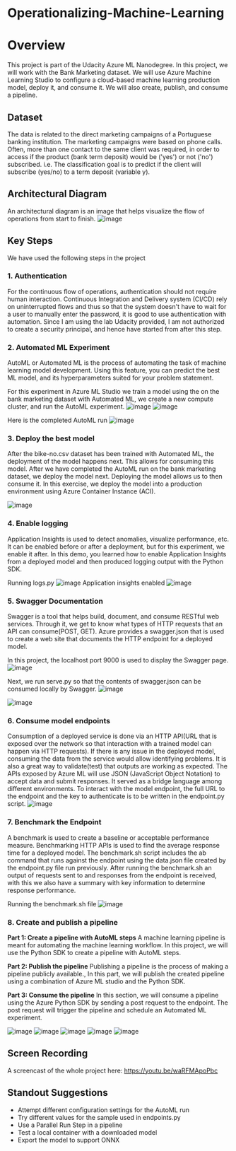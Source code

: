 # Operationalizing-Machine-Learning
# Overview
This project is part of the Udacity Azure ML Nanodegree.
In this project, we will work with the Bank Marketing dataset. We will use Azure Machine Learning Studio to configure a cloud-based machine learning production model, deploy it, and consume it. We will also create, publish, and consume a pipeline.

## Dataset
The data is related to the direct marketing campaigns of a Portuguese banking institution. The marketing campaigns were based on phone calls. Often, more than one contact to the same client was required, in order to access if the product (bank term deposit) would be ('yes') or not ('no') subscribed. i.e. The classification goal is to predict if the client will subscribe (yes/no) to a term deposit (variable y).

## Architectural Diagram
An architectural diagram is an image that helps visualize the flow of operations from start to finish.
![image](https://user-images.githubusercontent.com/59551550/106652856-0e1d7280-65bc-11eb-8508-3384857eee10.png)

## Key Steps
We have used the following steps in the project

### 1. Authentication
For the continuous flow of operations, authentication should not require human interaction. Continuous Integration and Delivery system (CI/CD) rely on uninterrupted flows and thus so that the system doesn't have to wait for a user to manually enter the password, it is good to use authentication with automation.
Since I am using the lab Udacity provided, I am not authorized to create a security principal, and hence have started from after this step.

### 2. Automated ML Experiment
AutoML or Automated ML is the process of automating the task of machine learning model development. Using this feature, you can predict the best ML model, and its hyperparameters suited for your problem statement.

For this experiment in Azure ML Studio we train a model using the on the bank marketing dataset with Automated ML, we create a new compute cluster, and run the AutoML experiment.
![image](https://user-images.githubusercontent.com/59551550/106788519-0ff83c00-6677-11eb-8c6c-67ecbeeccec9.png)
![image](https://user-images.githubusercontent.com/59551550/106787649-fc000a80-6675-11eb-9689-815e71811c10.png) 

Here is the completed AutoML run
![image](https://user-images.githubusercontent.com/59551550/106788891-9280fb80-6677-11eb-8ac2-e77233a71b65.png)

### 3. Deploy the best model
After the bike-no.csv dataset has been trained with Automated ML, the deployment of the model happens next. This allows for consuming this model.
After we have completed the AutoML run on the bank marketing dataset, we deploy the model next. Deploying the model allows us to then consume it. In this exercise, we deploy the model into a production environment using Azure Container Instance (ACI).

![image](https://user-images.githubusercontent.com/59551550/106789751-ac6f0e00-6678-11eb-97dd-9bdb52d030ed.png)

### 4. Enable logging
Application Insights is used to detect anomalies, visualize performance, etc. It can be enabled before or after a deployment, but for this experiment, we enable it after.
In this demo, you learned how to enable Application Insights from a deployed model and then produced logging output with the Python SDK.

Running logs.py
![image](https://user-images.githubusercontent.com/59551550/106789842-c7da1900-6678-11eb-937b-dd4ee0237774.png)
Application insights enabled
![image](https://user-images.githubusercontent.com/59551550/106789861-cc9ecd00-6678-11eb-93e0-e84323159465.png)

### 5. Swagger Documentation
Swagger is a tool that helps build, document, and consume RESTful web services. Through it, we get to know what types of HTTP requests that an API can consume(POST, GET).
Azure provides a swagger.json that is used to create a web site that documents the HTTP endpoint for a deployed model. 

In this project, the localhost port 9000 is used to display the Swagger page.
![image](https://user-images.githubusercontent.com/59551550/106848288-ad368d00-66d6-11eb-89e9-33c6fdac31a5.png)

Next, we run serve.py so that the contents of swagger.json can be consumed locally by Swagger.
![image](https://user-images.githubusercontent.com/59551550/106848246-97c16300-66d6-11eb-9936-a226147ad486.png)

![image](https://user-images.githubusercontent.com/59551550/106848330-bc1d3f80-66d6-11eb-9b91-6798a7f1ae47.png)

### 6. Consume model endpoints
Consumption of a deployed service is done via an HTTP API(URL that is exposed over the network so that interaction with a trained model can happen via HTTP requests). If there is any issue in the deployed model, consuming the data from the service would allow identifying problems. It is also a great way to validate(test) that outputs are working as expected.
The APIs exposed by Azure ML will use JSON (JavaScript Object Notation) to accept data and submit responses. It served as a bridge language among different environments.
To interact with the model endpoint, the full URL to the endpoint and the key to authenticate is to be written in the endpoint.py script.
![image](https://user-images.githubusercontent.com/59551550/106848472-0dc5ca00-66d7-11eb-8f7e-086b4d587888.png)

### 7. Benchmark the Endpoint
A benchmark is used to create a baseline or acceptable performance measure. Benchmarking HTTP APIs is used to find the average response time for a deployed model.
The benchmark.sh script includes the ab command that runs against the endpoint using the data.json file created by the endpoint.py file run previously. After running the benchmark.sh an output of requests sent to and responses from the endpoint is received, with this we also have a summary with key information to determine response performance.

Running the benchmark.sh file
![image](https://user-images.githubusercontent.com/59551550/106848854-c1c75500-66d7-11eb-8149-17ee8ed392d3.png)

### 8. Create and publish a pipeline
**Part 1: Create a pipeline with AutoML steps**
A machine learning pipeline is meant for automating the machine learning workflow. In this project, we will use the Python SDK to create a pipeline with AutoML steps.

**Part 2: Publish the pipeline**
Publishing a pipeline is the process of making a pipeline publicly available., In this part, we will publish the created pipeline using a combination of Azure ML studio and the Python SDK.

**Part 3: Consume the pipeline**
In this section, we will consume a pipeline using the Azure Python SDK by sending a post request to the endpoint. The post request will trigger the pipeline and schedule an Automated ML experiment.

![image](https://user-images.githubusercontent.com/59551550/106850514-a4e05100-66da-11eb-82e1-17b478616606.png)
![image](https://user-images.githubusercontent.com/59551550/106850334-55018a00-66da-11eb-8802-d280854cbb22.png)
![image](https://user-images.githubusercontent.com/59551550/106849008-ffc47900-66d7-11eb-9edd-6dcc7d119058.png)
![image](https://user-images.githubusercontent.com/59551550/106848946-eae7e580-66d7-11eb-8224-bfde4b275432.png)
![image](https://user-images.githubusercontent.com/59551550/106849076-1bc81a80-66d8-11eb-80f5-0fe6e287936a.png)

## Screen Recording
A screencast of the whole project here: https://youtu.be/waRFMApoPbc

## Standout Suggestions
- Attempt different configuration settings for the AutoML run
- Try different values for the sample used in endpoints.py
- Use a Parallel Run Step in a pipeline
- Test a local container with a downloaded model
- Export the model to support ONNX
